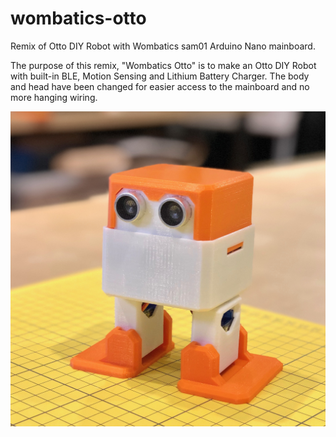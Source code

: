 # wombatics-otto
Remix of Otto DIY Robot with Wombatics sam01 Arduino Nano mainboard.

The purpose of this remix, "Wombatics Otto" is to make an Otto DIY Robot with built-in BLE, Motion Sensing and Lithium Battery Charger. The body and head have been changed for easier access to the mainboard and no more hanging wiring.

<img src="images/00-Wombatics-Otto.jpg" width="512" alt="Wombatics Otto" />

